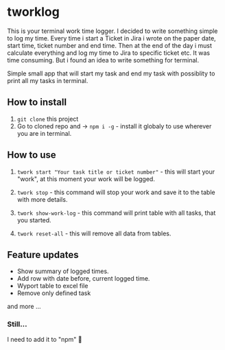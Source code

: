 # tworklog

This is your terminal work time logger.
I decided to write something simple to log my time.
Every time i start a Ticket in Jira i wrote on the paper date, start time, ticket number and end time.
Then at the end of the day i must calculate everything and log my time to Jira to specific ticket etc.
It was time consuming. But i found an idea to write something for terminal.

Simple small app that will start my task and end my task with possiblity to print all my tasks in terminal.

## How to install
1. `git clone` this project
2. Go to cloned repo and -> `npm i -g` - install it globaly to use wherever you are in terminal.

## How to use
1. `twork start "Your task title or ticket number"` - this will start your "work", at this moment your work will be logged.
2. `twork stop` - this command will stop your work and save it to the table with more details.
3. `twork show-work-log` - this command will print table with all tasks, that you started.

4. `twork reset-all` - this will remove all data from tables.


## Feature updates
- Show summary of logged times.
- Add row with date before, current logged time.
- Wyport table to excel file
- Remove only defined task

and more ...


### Still...
I need to add it to "npm" 🥶
